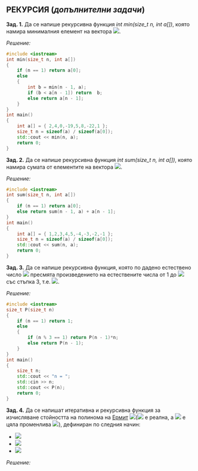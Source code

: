## РЕКУРСИЯ (*допълнителни задачи*)

**Зад. 1.** Да се напише рекурсивна функция *int min(size_t n, int a[])*, която намира минималния елемент на вектора <img src="https://latex.codecogs.com/svg.latex?\Large&space;a=(a_1,a_2,...,a_n)">.

*Решение:*

```cpp
#include <iostream>
int min(size_t n, int a[])
{	
	if (n == 1) return a[0];
	else
	{
		int b = min(n - 1, a);
		if (b < a[n - 1]) return  b;		
		else return a[n - 1];		
	}
}
int main()
{
	int a[] = { 2,4,0,-19,5,8,-22,1 };
	size_t n = sizeof(a) / sizeof(a[0]);
	std::cout << min(n, a);
	return 0;
}
```

**Зад. 2.** Да се напише рекурсивна функция *int sum(size_t n, int a[])*, която намира сумата от елементите на вектора <img src="https://latex.codecogs.com/svg.latex?\Large&space;a=(a_1,a_2,...,a_n)">.

*Решение:*

```cpp
#include <iostream>
int sum(size_t n, int a[])
{
	if (n == 1) return a[0];	
	else return sum(n - 1, a) + a[n - 1];	
}
int main()
{
	int a[] = { 1,2,3,4,5,-4,-3,-2,-1 };
	size_t n = sizeof(a) / sizeof(a[0]);
	std::cout << sum(n, a);
	return 0;
}
```

**Зад. 3.** Да се напише рекурсивна функция, която по дадено естествено число <img src="https://latex.codecogs.com/svg.latex?\Large&space;n"> пресмята произведението на естествените числа от 1 до <img src="https://latex.codecogs.com/svg.latex?\Large&space;n"> със стъпка 3, т.е. <img src="https://latex.codecogs.com/svg.latex?\Large&space;P=1.4.7.10...n">.

*Решение:*

```cpp
#include <iostream>
size_t P(size_t n)
{
	if (n == 1) return 1;
	else
	{
		if (n % 3 == 1)	return P(n - 1)*n;
		else return P(n - 1);		
	}
}
int main()
{
	size_t n;
	std::cout << "n = ";
	std::cin >> n;
	std::cout << P(n);
	return 0;
}
```
**Зад. 4.** Да се напишат итеративна и рекурсивна функция за изчисляване стойността на полинома на [Ермит](https://en.wikipedia.org/wiki/Hermite_polynomials "Markdown Tutorial") <img src="https://latex.codecogs.com/svg.latex?\Large&space;h_n(x)">(<img src="https://latex.codecogs.com/svg.latex?\Large&space;x"> е реална, а <img src="https://latex.codecogs.com/svg.latex?\Large&space;n"> е цяла променлива <img src="https://latex.codecogs.com/svg.latex?\Large&space;n\ge{0}">), дефиниран по следния начин:

- <img src="https://latex.codecogs.com/svg.latex?\Large&space;h_0{x}=1">
- <img src="https://latex.codecogs.com/svg.latex?\Large&space;h_1{x}=2x">
- <img src="https://latex.codecogs.com/svg.latex?\Large&space;h_n{x}=2x.h_{n-1}(x)-2(n-1)/h_{n-2}(x),n>1.">


*Решение:*

